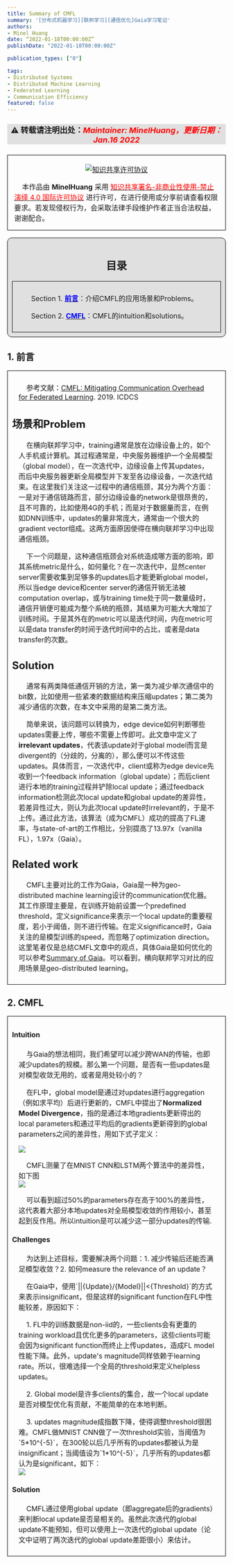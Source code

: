 ```yaml
---
title: Summary of CMFL
summary: '[分布式机器学习][联邦学习][通信优化]Gaia学习笔记'
authors:
- Minel Huang
date: “2022-01-18T00:00:00Z”
publishDate: "2022-01-18T00:00:00Z"

publication_types: ["0"]

tags: 
- Distributed Systems
- Distributed Machine Learning
- Federated Learning
- Communication Efficiency
featured: false
---
```

<head>
<style>
    img{margin-left: 20px; margin-right: 20px;}
    #table th{text-align:center;}
    #table td{text-align:center;}
    p{margin-left: 15px; margin-right: 15px;}
    .div_catalogue{padding: 10px 10px; font-size: 16px; background-color: #E0E0E0; word-spacing:0px;  border:1px solid black; border-radius: 10px;}
    .div_licence{font-size: 16px; word-spacing:0px; border:1px solid black;}
    .div_learning_post{font-size: 16px; word-spacing:0px;}
    .div_indicate_source{font-size: 18px; word-spacing:0px; background-color: #E0E0E0;}
    .div_learning_post_boder{padding: 10px 10px; font-size: 16px; word-spacing:0px;  border:1px solid black;}
</style>
<!--支持网页公式显示-->    
<script type="text/javascript" src="https://cdn.mathjax.org/mathjax/latest/MathJax.js?config=AM_HTMLorMML-full"></script>
</head>

<body>

<div align="center" class="div_indicate_source">
  <h4>⚠ 转载请注明出处：<font color="red"><i>Maintainer: MinelHuang，更新日期：Jan.16 2022</i></font></h4>
  <div align="left">
  <font size="2px">
  </font>
  </div>
</div>

<div class="div_licence">
  <br>
  <div align="center">
      <a rel="license" href="http://creativecommons.org/licenses/by-nc-nd/4.0/"><img alt="知识共享许可协议" style="border-width:0; margin-left: 20px; margin-right: 20px;" src="https://i.creativecommons.org/l/by-nc-nd/4.0/88x31.png" /></a>
  </div>
  <p>
  &nbsp;&nbsp;&nbsp;&nbsp;本<span xmlns:dct="http://purl.org/dc/terms/" href="http://purl.org/dc/dcmitype/Text" rel="dct:type">作品</span>由 <span xmlns:cc="http://creativecommons.org/ns#" property="cc:attributionName"><b>MinelHuang</b></span> 采用 <a rel="license" href="http://creativecommons.org/licenses/by-nc-nd/4.0/"><font color="red">知识共享署名-非商业性使用-禁止演绎 4.0 国际许可协议</font></a> 进行许可，在进行使用或分享前请查看权限要求。若发现侵权行为，会采取法律手段维护作者正当合法权益，谢谢配合。
  </p>
</div>

<br>

<div class="div_catalogue">
  <div align="center">
    <h2> 目录 </h2>
    <p>
  </div>
  <div class="div_learning_post_boder">
    <p>
    &nbsp;&nbsp;&nbsp;&nbsp;Section 1. <a href="#section1"><font color="blue"><b>前言</b></font></a>：介绍CMFL的应用场景和Problems。
    <p>
    &nbsp;&nbsp;&nbsp;&nbsp;Section 2. <a href="#section1"><font color="blue"><b>CMFL</b></font></a>：CMFL的intuition和solutions。
  </div>
</div>

<h2><a name="section1">1. 前言</a></h2>
<div class="div_learning_post_boder">
  <p>
  &nbsp;&nbsp;&nbsp;&nbsp;参考文献：<a href="https://ieeexplore.ieee.org/abstract/document/8885054">CMFL: Mitigating Communication Overhead for Federated Learning</a>. 2019. ICDCS <br>
  <h2>场景和Problem</h2>
  <p>
  &nbsp;&nbsp;&nbsp;&nbsp;在横向联邦学习中，training通常是放在边缘设备上的，如个人手机或计算机。其过程通常是，中央服务器维护一个全局模型（global model），在一次迭代中，边缘设备上传其updates，而后中央服务器更新全局模型并下发至各边缘设备，一次迭代结束。在这里我们关注这一过程中的通信瓶颈，其分为两个方面：一是对于通信链路而言，部分边缘设备的network是很昂贵的，且不可靠的，比如使用4G的手机；而是对于数据量而言，在例如DNN训练中，updates的量非常庞大，通常由一个很大的gradient vector组成。这两方面原因使得在横向联邦学习中出现通信瓶颈。<br>
  <p>
  &nbsp;&nbsp;&nbsp;&nbsp;下一个问题是，这种通信瓶颈会对系统造成哪方面的影响，即其系统metric是什么，如何量化？在一次迭代中，显然center server需要收集到足够多的updates后才能更新global model，所以当edge device和center server的通信开销无法被computation overlap，或与training time处于同一数量级时，通信开销便可能成为整个系统的瓶颈，其结果为可能大大增加了训练时间。于是其外在的metric可以是迭代时间，内在metric可以是data transfer的时间于迭代时间中的占比，或者是data transfer的次数。

  <h2>Solution</h2>
  <p>
  &nbsp;&nbsp;&nbsp;&nbsp;通常有两类降低通信开销的方法，第一类为减少单次通信中的bit数，比如使用一些紧凑的数据结构来压缩updates；第二类为减少通信的次数，在本文中采用的是第二类方法。<br>
  <p>
  &nbsp;&nbsp;&nbsp;&nbsp;简单来说，该问题可以转换为，edge device如何判断哪些updates需要上传，哪些不需要上传即可。此文章中定义了<b>irrelevant updates</b>，代表该update对于global model而言是divergent的（分歧的，分离的），那么便可以不传这些updates。具体而言，一次迭代中，client或称为edge device先收到一个feedback information（global update）；而后client进行本地的training过程并铲除local update；通过feedback information检测此次local update和global update的差异性，若差异性过大，则认为此次local update时irrelevant的，于是不上传。通过此方法，该算法（成为CMFL）成功的提高了FL速率，与state-of-art的工作相比，分别提高了13.97x（vanilla FL），1.97x（Gaia）。

  <h2>Related work</h2>
  <p>
  &nbsp;&nbsp;&nbsp;&nbsp;CMFL主要对比的工作为Gaia，Gaia是一种为geo-distributed machine learning设计的communication优化器。其工作原理主要是，在训练开始前设置一个predefined threshold，定义significance来表示一个local update的重要程度，若小于阈值，则不进行传输。在定义significance时，Gaia关注的是模型训练的speed，而忽略了optimization direction。这里笔者仅是总结CMFL文章中的观点，具体Gaia是如何优化的可以参考<a href="https://neth-lab.netlify.app/publication/22-01-16-summary-of-gaia/">Summary of Gaia</a>。可以看到，横向联邦学习对比的应用场景是geo-distributed learning。
</div>

<h2><a name="section2">2. CMFL</a></h2>
<div class="div_learning_post_boder">
  <h4>Intuition</h4>
  <p>
  &nbsp;&nbsp;&nbsp;&nbsp;与Gaia的想法相同，我们希望可以减少跨WAN的传输，也即减少updates的规模。那么第一个问题，是否有一些updates是对模型收敛无用的，或者是用处较小的？<br>
  <p>
  &nbsp;&nbsp;&nbsp;&nbsp;在FL中，global model是通过对updates进行aggregation（例如求平均）后进行更新的，CMFL中提出了<b>Normalized Model Divergence</b>，指的是通过本地gradients更新得出的local parameters和通过平均后的gradients更新得到的global parameters之间的差异性，用如下式子定义：<br>

  <img src="pic/2.1.png" style="margin: 0 auto;"><br>
  <p>
  &nbsp;&nbsp;&nbsp;&nbsp;CMFL测量了在MNIST CNN和LSTM两个算法中的差异性，如下图<br>
  <img src="pic/2.2.png" style="margin: 0 auto;"><br>
  <p>
  &nbsp;&nbsp;&nbsp;&nbsp;可以看到超过50%的parameters存在高于100%的差异性，这代表着大部分本地updates对全局模型收敛的作用较小，甚至起到反作用。所以intuition是可以减少这一部分updates的传输.

  <h4>Challenges</h4>
  <p>
  &nbsp;&nbsp;&nbsp;&nbsp;为达到上述目标，需要解决两个问题：1. 减少传输后还能否满足模型收敛？2. 如何measure the relevance of an update？<br>
  <p>
  &nbsp;&nbsp;&nbsp;&nbsp;在Gaia中，使用`||{Update}/{Model}||<{Threshold}`的方式来表示insignificant，但是这样的significant function在FL中性能较差，原因如下：<br>
  <p>
  &nbsp;&nbsp;&nbsp;&nbsp;1. FL中的训练数据是non-iid的，一些clients会有更重的training workload且优化更多的parameters，这些clients可能会因为significant function而终止上传updates，造成FL model性能下降。此外，update's magnitude同样依赖于learning rate。所以，很难选择一个全局的threshold来定义helpless updates。<br>
  <p>
  &nbsp;&nbsp;&nbsp;&nbsp;2. Global model是许多clients的集合，故一个local update是否对模型优化有贡献，不能简单的在本地判断。<br>
  <p>
  &nbsp;&nbsp;&nbsp;&nbsp;3. updates magnitude成指数下降，使得调整threshold很困难。CMFL做MNIST CNN做了一次threshold实验，当阈值为`5*10^{-5}`，在300轮以后几乎所有的updates都被认为是insignificant；当阈值设为`1*10^{-5}`，几乎所有的updates都认为是significant，如下：<br>
  <img src="pic/2.3.png" style="margin: 0 auto;"><br>

  <h4>Solution</h4>
  <p>
  &nbsp;&nbsp;&nbsp;&nbsp;CMFL通过使用global update（即aggregate后的gradients）来判断local update是否是相关的。虽然此次迭代的global update不能预知，但可以使用上一次迭代的global update（论文中证明了两次迭代的global update差距很小）来估计。
</div>